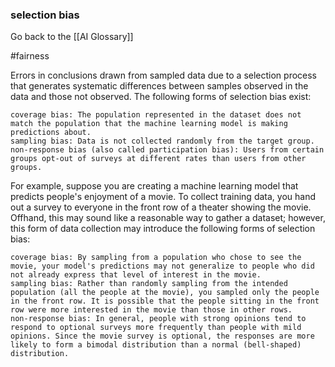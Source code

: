 ### selection bias

Go back to the [[AI Glossary]]

#fairness

Errors in conclusions drawn from sampled data due to a selection process that generates systematic differences between samples observed in the data and those not observed. The following forms of selection bias exist:

    coverage bias: The population represented in the dataset does not match the population that the machine learning model is making predictions about.
    sampling bias: Data is not collected randomly from the target group.
    non-response bias (also called participation bias): Users from certain groups opt-out of surveys at different rates than users from other groups.

For example, suppose you are creating a machine learning model that predicts people's enjoyment of a movie. To collect training data, you hand out a survey to everyone in the front row of a theater showing the movie. Offhand, this may sound like a reasonable way to gather a dataset; however, this form of data collection may introduce the following forms of selection bias:

    coverage bias: By sampling from a population who chose to see the movie, your model's predictions may not generalize to people who did not already express that level of interest in the movie.
    sampling bias: Rather than randomly sampling from the intended population (all the people at the movie), you sampled only the people in the front row. It is possible that the people sitting in the front row were more interested in the movie than those in other rows.
    non-response bias: In general, people with strong opinions tend to respond to optional surveys more frequently than people with mild opinions. Since the movie survey is optional, the responses are more likely to form a bimodal distribution than a normal (bell-shaped) distribution.

